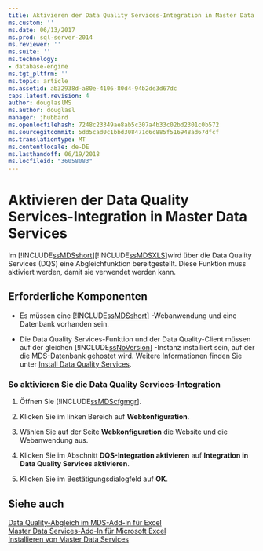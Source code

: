```yaml
---
title: Aktivieren der Data Quality Services-Integration in Master Data Services | Microsoft-Dokumentation
ms.custom: ''
ms.date: 06/13/2017
ms.prod: sql-server-2014
ms.reviewer: ''
ms.suite: ''
ms.technology:
- database-engine
ms.tgt_pltfrm: ''
ms.topic: article
ms.assetid: ab32938d-a80e-4106-80d4-94b2de3d67dc
caps.latest.revision: 4
author: douglaslMS
ms.author: douglasl
manager: jhubbard
ms.openlocfilehash: 7248c23349ae8ab5c307a4b33c02bd2301c0b572
ms.sourcegitcommit: 5dd5cad0c1bbd308471d6c885f516948ad67dfcf
ms.translationtype: MT
ms.contentlocale: de-DE
ms.lasthandoff: 06/19/2018
ms.locfileid: "36058083"
---
```

# <a name="enable-data-quality-services-integration-with-master-data-services"></a>Aktivieren der Data Quality Services-Integration in Master Data Services
  Im [!INCLUDE[ssMDSshort](../../includes/ssmdsshort-md.md)][!INCLUDE[ssMDSXLS](../../includes/ssmdsxls-md.md)]wird über die Data Quality Services (DQS) eine Abgleichfunktion bereitgestellt. Diese Funktion muss aktiviert werden, damit sie verwendet werden kann.  
  
## <a name="prerequisites"></a>Erforderliche Komponenten  
  
-   Es müssen eine [!INCLUDE[ssMDSshort](../../includes/ssmdsshort-md.md)] -Webanwendung und eine Datenbank vorhanden sein.  
  
-   Die Data Quality Services-Funktion und der Data Quality-Client müssen auf der gleichen [!INCLUDE[ssNoVersion](../../includes/ssnoversion-md.md)] -Instanz installiert sein, auf der die MDS-Datenbank gehostet wird. Weitere Informationen finden Sie unter [Install Data Quality Services](../../data-quality-services/install-windows/install-data-quality-services.md).  
  
### <a name="to-enable-data-quality-services-integration"></a>So aktivieren Sie die Data Quality Services-Integration  
  
1.  Öffnen Sie [!INCLUDE[ssMDScfgmgr](../../includes/ssmdscfgmgr-md.md)].  
  
2.  Klicken Sie im linken Bereich auf **Webkonfiguration**.  
  
3.  Wählen Sie auf der Seite **Webkonfiguration** die Website und die Webanwendung aus.  
  
4.  Klicken Sie im Abschnitt **DQS-Integration aktivieren** auf **Integration in Data Quality Services aktivieren**.  
  
5.  Klicken Sie im Bestätigungsdialogfeld auf **OK**.  
  
## <a name="see-also"></a>Siehe auch  
 [Data Quality-Abgleich im MDS-Add-in für Excel](../microsoft-excel-add-in/data-quality-matching-in-the-mds-add-in-for-excel.md)   
 [Master Data Services-Add-In für Microsoft Excel](../microsoft-excel-add-in/master-data-services-add-in-for-microsoft-excel.md)   
 [Installieren von Master Data Services](install-master-data-services.md)  
  
  